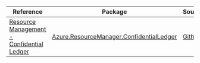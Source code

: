 | Reference | Package | Source |
|---|---|---|
|[Resource Management - Confidential Ledger](resourcemanager.confidentialledger-readme.md)|[Azure.ResourceManager.ConfidentialLedger](https://www.nuget.org/packages/Azure.ResourceManager.ConfidentialLedger)|[Github](https://github.com/Azure/azure-sdk-for-net/blob/main/sdk/confidentialledger/Azure.ResourceManager.ConfidentialLedger)|
